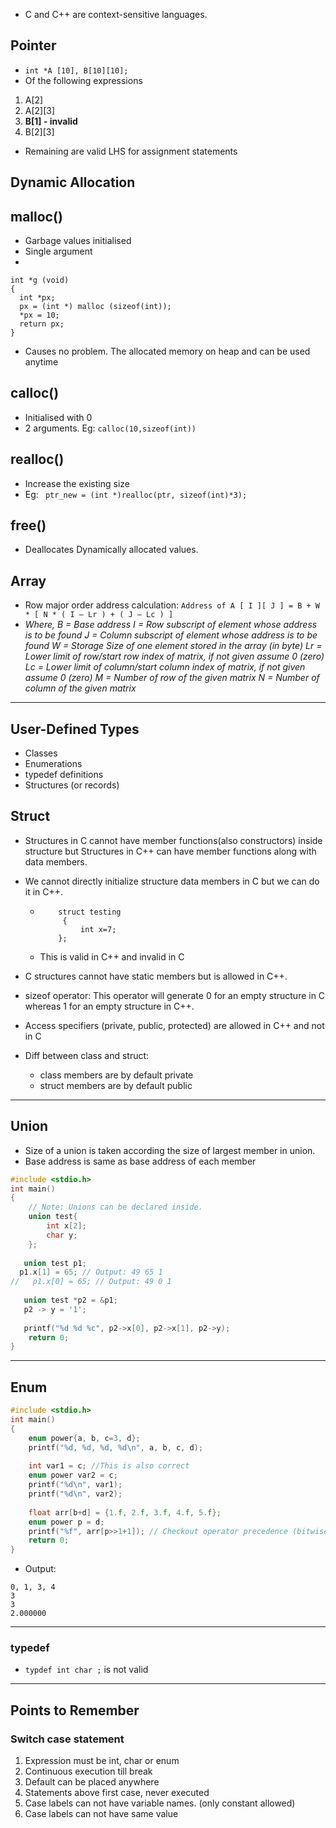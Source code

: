- C and C++ are context-sensitive languages.
## Pointer
- `int *A [10], B[10][10];  `
- Of the following expressions
1. A[2]
1.  A[2][3]
1.  **B[1] - invalid**
1.  B[2][3]
- Remaining are valid LHS for assignment statements

## Dynamic Allocation


## malloc()

- Garbage values initialised
- Single argument
- 
```
int *g (void)  
{  
  int *px;  
  px = (int *) malloc (sizeof(int));  
  *px = 10; 
  return px;  
}  
```
- Causes no problem. The allocated memory on heap and can be used anytime


## calloc()

- Initialised with 0
- 2 arguments. Eg: `calloc(10,sizeof(int))`

## realloc()

- Increase the existing size
- Eg: ` ptr_new = (int *)realloc(ptr, sizeof(int)*3);`

## free()

- Deallocates Dynamically allocated values.

## Array
- Row major order address calculation: 
`Address of A [ I ][ J ] = B + W * [ N * ( I – Lr ) + ( J – Lc ) ]`
- *Where,
B = Base address
I = Row subscript of element whose address is to be found
J = Column subscript of element whose address is to be found
W = Storage Size of one element stored in the array (in byte)
Lr = Lower limit of row/start row index of matrix, if not given assume 0 (zero)
Lc = Lower limit of column/start column index of matrix, if not given assume 0 (zero)
M = Number of row of the given matrix
N = Number of column of the given matrix*

---
## User-Defined Types

- Classes
- Enumerations
- typedef definitions
- Structures (or records)

## Struct

- Structures in C cannot have member functions(also constructors) inside structure but Structures in C++ can have member functions along with data members.
- We cannot directly initialize structure data members in C but we can do it in C++.

  - ```
        struct testing
         {
             int x=7;
        };
     ```
  - This is valid in C++ and invalid in C
- C structures cannot have static members but is allowed in C++.
- sizeof operator: This operator will generate 0 for an empty structure in C whereas 1 for an empty structure in C++.
- Access specifiers (private, public, protected) are allowed in C++ and not in C
- Diff between class and struct:
  - class members are by default private
  - struct members are by default public

---

## Union

- Size of a union is taken according the size of largest member in union.
- Base address is same as base address of each member
```c
#include <stdio.h>
int main()
{
    // Note: Unions can be declared inside.
    union test{
        int x[2];
        char y;
    };
    
   union test p1;
  p1.x[1] = 65; // Output: 49 65 1
//   p1.x[0] = 65; // Output: 49 0 1
   
   union test *p2 = &p1;
   p2 -> y = '1';
   
   printf("%d %d %c", p2->x[0], p2->x[1], p2->y);
    return 0;
}
```

---
## Enum
```c
#include <stdio.h>
int main()
{
    enum power{a, b, c=3, d};
    printf("%d, %d, %d, %d\n", a, b, c, d);
    
    int var1 = c; //This is also correct
    enum power var2 = c;
    printf("%d\n", var1);
    printf("%d\n", var2);
    
    float arr[b+d] = {1.f, 2.f, 3.f, 4.f, 5.f};
    enum power p = d;
    printf("%f", arr[p>>1+1]); // Checkout operator precedence (bitwise has less precedence than arithmetic operators)
    return 0;
}
```
- Output:
```
0, 1, 3, 4                                              
3                                             
3                                            
2.000000
```
---
### typedef
- `typdef int char ;` is not valid
---
## Points to Remember
###  Switch case statement 
1. Expression must be int, char or enum
1. Continuous execution till break
1. Default can be placed anywhere
1. Statements above first case, never executed
1. Case labels can not have variable names. (only constant allowed)
1. Case labels can not have same value
